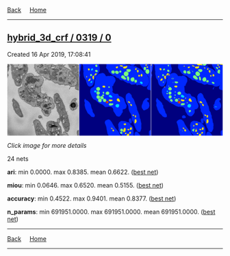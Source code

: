 
[Back](..)&nbsp;&nbsp;&nbsp;&nbsp;&nbsp;[Home](https://leapmanlab.github.io/snapshots)

---

<div class="summary"><a href="0"><h2>hybrid_3d_crf / 0319 / 0</h2></a><p>Created 16 Apr 2019, 17:08:41
</p><a href="0"><img src="0/7/media/summary.png" align="center"></a><p><i>Click image for more details</i>
</p></div>

24 nets

**ari**: min 0.0000. max 0.8385. mean 0.6622.  ([best net](0/8))

**miou**: min 0.0646. max 0.6520. mean 0.5155.  ([best net](0/7))

**accuracy**: min 0.4522. max 0.9401. mean 0.8377.  ([best net](0/7))

**n_params**: min 691951.0000. max 691951.0000. mean 691951.0000.  ([best net](0/23))

---

[Back](..)&nbsp;&nbsp;&nbsp;&nbsp;&nbsp;[Home](https://leapmanlab.github.io/snapshots)

---